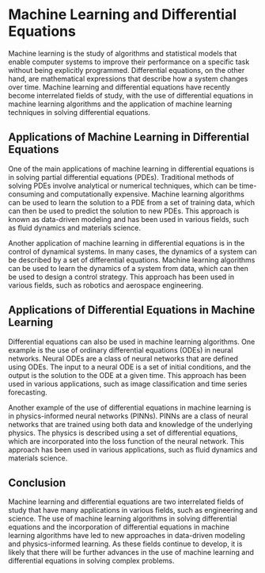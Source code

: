 # Machine Learning and Differential Equations

Machine learning is the study of algorithms and statistical models that enable computer systems to improve their performance on a specific task without being explicitly programmed. Differential equations, on the other hand, are mathematical expressions that describe how a system changes over time. Machine learning and differential equations have recently become interrelated fields of study, with the use of differential equations in machine learning algorithms and the application of machine learning techniques in solving differential equations.

## Applications of Machine Learning in Differential Equations

One of the main applications of machine learning in differential equations is in solving partial differential equations (PDEs). Traditional methods of solving PDEs involve analytical or numerical techniques, which can be time-consuming and computationally expensive. Machine learning algorithms can be used to learn the solution to a PDE from a set of training data, which can then be used to predict the solution to new PDEs. This approach is known as data-driven modeling and has been used in various fields, such as fluid dynamics and materials science.

Another application of machine learning in differential equations is in the control of dynamical systems. In many cases, the dynamics of a system can be described by a set of differential equations. Machine learning algorithms can be used to learn the dynamics of a system from data, which can then be used to design a control strategy. This approach has been used in various fields, such as robotics and aerospace engineering.

## Applications of Differential Equations in Machine Learning

Differential equations can also be used in machine learning algorithms. One example is the use of ordinary differential equations (ODEs) in neural networks. Neural ODEs are a class of neural networks that are defined using ODEs. The input to a neural ODE is a set of initial conditions, and the output is the solution to the ODE at a given time. This approach has been used in various applications, such as image classification and time series forecasting.

Another example of the use of differential equations in machine learning is in physics-informed neural networks (PINNs). PINNs are a class of neural networks that are trained using both data and knowledge of the underlying physics. The physics is described using a set of differential equations, which are incorporated into the loss function of the neural network. This approach has been used in various applications, such as fluid dynamics and materials science.

## Conclusion

Machine learning and differential equations are two interrelated fields of study that have many applications in various fields, such as engineering and science. The use of machine learning algorithms in solving differential equations and the incorporation of differential equations in machine learning algorithms have led to new approaches in data-driven modeling and physics-informed learning. As these fields continue to develop, it is likely that there will be further advances in the use of machine learning and differential equations in solving complex problems.

